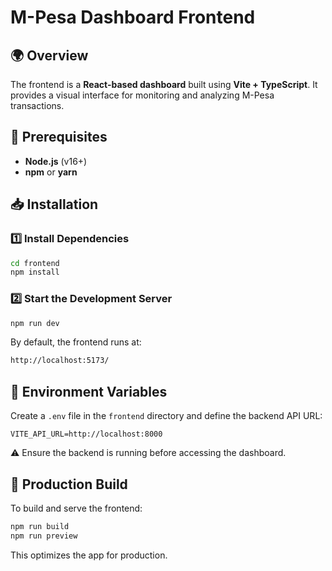 # M-Pesa Dashboard Frontend

## 🌍 Overview
The frontend is a **React-based dashboard** built using **Vite + TypeScript**. It provides a visual interface for monitoring and analyzing M-Pesa transactions.

## 🔧 Prerequisites
- **Node.js** (v16+)
- **npm** or **yarn**

## 📥 Installation

### 1️⃣ Install Dependencies
```sh
cd frontend
npm install
```

### 2️⃣ Start the Development Server
```sh
npm run dev
```

By default, the frontend runs at:
```sh
http://localhost:5173/
```

## 🔑 Environment Variables
Create a `.env` file in the `frontend` directory and define the backend API URL:
```
VITE_API_URL=http://localhost:8000
```

⚠️ Ensure the backend is running before accessing the dashboard.

## 🚀 Production Build
To build and serve the frontend:
```sh
npm run build
npm run preview
```

This optimizes the app for production.

